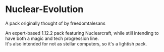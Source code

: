 # Nuclear-Evolution
A pack originally thought of by freedomtalesans

An expert-based 1.12.2 pack featuring Nuclearcraft, while still intending to have both a magic and tech progression line.  
It's also intended for not as stellar computers, so it's a lightish pack. 